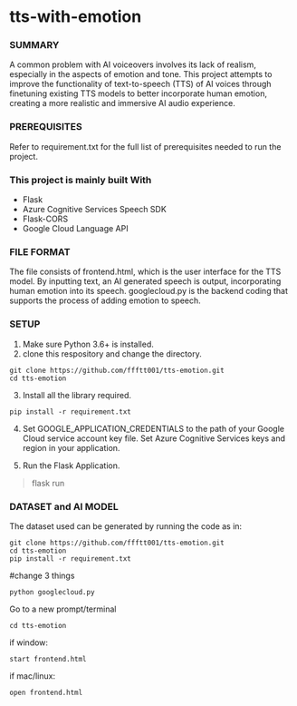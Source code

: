 # tts-with-emotion

### SUMMARY

A common problem with AI voiceovers involves its lack of realism, especially in the aspects of emotion and tone. This project attempts to improve the functionality of text-to-speech (TTS) of AI voices through finetuning existing TTS models to better incorporate human emotion, creating a more realistic and immersive AI audio experience. 


### PREREQUISITES

Refer to requirement.txt for the full list of prerequisites needed to run the project.

### This project is mainly built With

- Flask
- Azure Cognitive Services Speech SDK
- Flask-CORS
- Google Cloud Language API


### FILE FORMAT

The file consists of frontend.html, which is the user interface for the TTS model. By inputting text, an AI generated speech is output, incorporating human emotion into its speech. googlecloud.py is the backend coding that supports the process of adding emotion to speech.


### SETUP

1. Make sure Python 3.6+ is installed.
2. clone this respository and change the directory.
```
git clone https://github.com/ffftt001/tts-emotion.git
cd tts-emotion
```
3. Install all the library required.
```
pip install -r requirement.txt
```

4. Set GOOGLE_APPLICATION_CREDENTIALS to the path of your Google Cloud service account key file.
Set Azure Cognitive Services keys and region in your application.

6. Run the Flask Application.
  >flask run


### DATASET and AI MODEL

The dataset used can be generated by running the code as in:


```
git clone https://github.com/ffftt001/tts-emotion.git
cd tts-emotion
pip install -r requirement.txt
```

#change 3 things

```
python googlecloud.py
```

Go to a new prompt/terminal
```
cd tts-emotion
```

if window:
```
start frontend.html
```

if mac/linux:
```
open frontend.html
```






